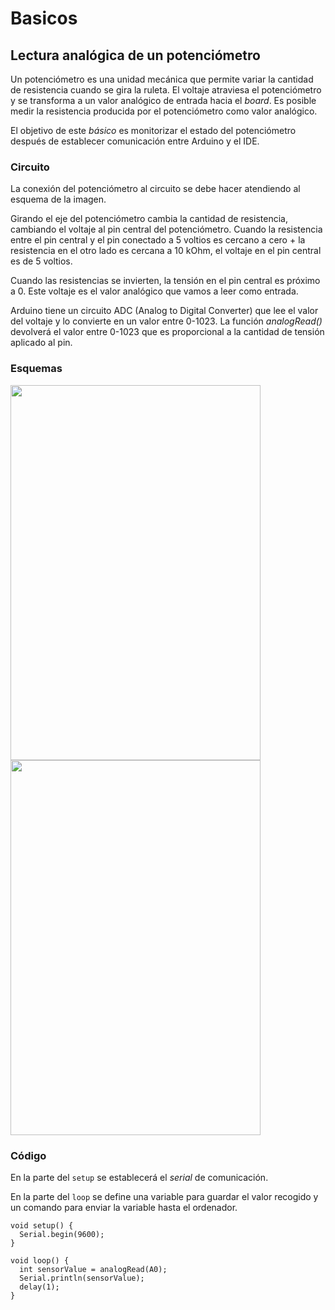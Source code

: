 # Basicos

## Lectura analógica de un potenciómetro

Un potenciómetro es una unidad mecánica que permite variar la cantidad de resistencia cuando se gira la ruleta.
El voltaje atraviesa el potenciómetro y se transforma a un valor analógico de entrada hacia el _board_. 
Es posible medir la resistencia producida por el potenciómetro como valor analógico.

El objetivo de este _básico_ es monitorizar el estado del potenciómetro después de establecer comunicación entre Arduino y el IDE.

### Circuito

La conexión del potenciómetro al circuito se debe hacer atendiendo al esquema de la imagen.

Girando el eje del potenciómetro cambia la cantidad de resistencia, cambiando el voltaje al pin central del potenciómetro.
Cuando la resistencia entre el pin central y el pin conectado a 5 voltios es cercano a cero + la resistencia en el otro lado es cercana a 10 kOhm, el voltaje en el pin central es de 5 voltios.

Cuando las resistencias se invierten, la tensión en el pin central es próximo a 0. Este voltaje es el valor analógico que vamos a leer como entrada.

Arduino tiene un circuito ADC (Analog to Digital Converter) que lee el valor del voltaje y lo convierte en un valor entre 0-1023. La función _analogRead()_ devolverá el valor entre 0-1023 que es proporcional a la cantidad de tensión aplicado al pin.

### Esquemas

<img src="imagenes/AnalogReadSerial_BB.jpg" height="600" width="400"/>

<img src="imagenes/AnalogReadSerial_sch.jpg" height="600" width="400"/>

### Código

En la parte del ```setup``` se establecerá el _serial_ de comunicación.

En la parte del ```loop``` se define una variable para guardar el valor recogido y un comando para enviar la variable hasta el ordenador.

```
void setup() {
  Serial.begin(9600);
}

void loop() {
  int sensorValue = analogRead(A0);
  Serial.println(sensorValue);
  delay(1);
}
```
